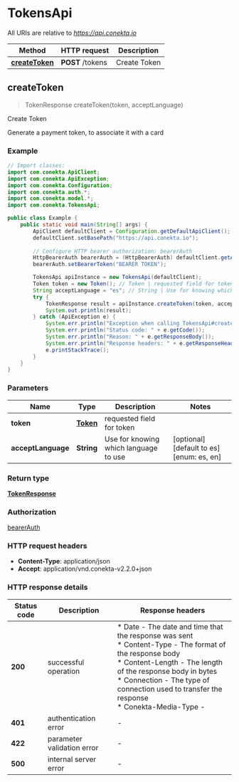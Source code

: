 # TokensApi

All URIs are relative to *https://api.conekta.io*

| Method | HTTP request | Description |
|------------- | ------------- | -------------|
| [**createToken**](TokensApi.md#createToken) | **POST** /tokens | Create Token |



## createToken

> TokenResponse createToken(token, acceptLanguage)

Create Token

Generate a payment token, to associate it with a card


### Example

```java
// Import classes:
import com.conekta.ApiClient;
import com.conekta.ApiException;
import com.conekta.Configuration;
import com.conekta.auth.*;
import com.conekta.model.*;
import com.conekta.TokensApi;

public class Example {
    public static void main(String[] args) {
        ApiClient defaultClient = Configuration.getDefaultApiClient();
        defaultClient.setBasePath("https://api.conekta.io");
        
        // Configure HTTP bearer authorization: bearerAuth
        HttpBearerAuth bearerAuth = (HttpBearerAuth) defaultClient.getAuthentication("bearerAuth");
        bearerAuth.setBearerToken("BEARER TOKEN");

        TokensApi apiInstance = new TokensApi(defaultClient);
        Token token = new Token(); // Token | requested field for token
        String acceptLanguage = "es"; // String | Use for knowing which language to use
        try {
            TokenResponse result = apiInstance.createToken(token, acceptLanguage);
            System.out.println(result);
        } catch (ApiException e) {
            System.err.println("Exception when calling TokensApi#createToken");
            System.err.println("Status code: " + e.getCode());
            System.err.println("Reason: " + e.getResponseBody());
            System.err.println("Response headers: " + e.getResponseHeaders());
            e.printStackTrace();
        }
    }
}
```

### Parameters


| Name | Type | Description  | Notes |
|------------- | ------------- | ------------- | -------------|
| **token** | [**Token**](Token.md)| requested field for token | |
| **acceptLanguage** | **String**| Use for knowing which language to use | [optional] [default to es] [enum: es, en] |

### Return type

[**TokenResponse**](TokenResponse.md)

### Authorization

[bearerAuth](../README.md#bearerAuth)

### HTTP request headers

- **Content-Type**: application/json
- **Accept**: application/vnd.conekta-v2.2.0+json

### HTTP response details
| Status code | Description | Response headers |
|-------------|-------------|------------------|
| **200** | successful operation |  * Date - The date and time that the response was sent <br>  * Content-Type - The format of the response body <br>  * Content-Length - The length of the response body in bytes <br>  * Connection - The type of connection used to transfer the response <br>  * Conekta-Media-Type -  <br>  |
| **401** | authentication error |  -  |
| **422** | parameter validation error |  -  |
| **500** | internal server error |  -  |

